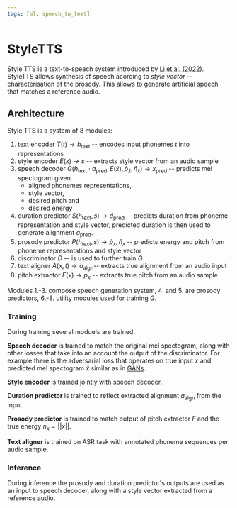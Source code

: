 ```yaml
---
tags: [ml, speech_to_text]
---
```


# StyleTTS

Style TTS is a text-to-speech system introduced by [Li et al.
(2022)](https://arxiv.org/pdf/2205.15439). StyleTTS allows synthesis of speech
acording to *style vector* -- characterisation of the prosody. This allows to
generate artificial speech that matches a reference audio.

## Architecture

Style TTS is a system of 8 modules:

1. text encoder $T(t) \rightarrow h_\text{text}$ -- encodes input phonemes $t$
   into representations
2. style encoder $E(x) \rightarrow s$ -- extracts style vector from an audio
   sample
3. speech decoder $G(h_\text{text} \cdot a_\text{pred}, E(\tilde{x}),
   \hat{p}_\tilde{x}, \hat{n}_\tilde{x}) \rightarrow x_\text{pred}$ -- predicts mel
   spectogram given
    - aligned phonemes representations,
    - style vector,
    - desired pitch and
    - desired energy
4. duration predictor $S(h_\text{text}, s) \rightarrow d_\text{pred}$ -- predicts
   duration from phoneme representation and style vector, predicted duration is
   then used to generate alignment $a_\text{pred}$.
5. prosody predictor $P(h_\text{text}, s) \rightarrow \hat{p}_x, \hat{n}_x$ --
   predicts energy and pitch from phoneme representations and style vector
6. discriminator $D$ -- is used to further train $G$
7. text aligner $A(x, t) \rightarrow a_\text{algn}$-- extracts true alignment
   from an audio input
8. pitch extractor $F(x) \rightarrow p_x$ -- extracts true pitch from an audio
   sample

Modules 1.-3. compose speech generation system, 4. and 5. are prosody
predictors, 6.-8. utility modules used for training $G$.


### Training

During training several moduels are trained.

**Speech decoder** is trained to match the original mel spectogram, along with
other losses that take into an account the output of the discriminator. For
example there is the adversarial loss that operates on true input $x$ and
predicted mel spectogram $\hat{x}$ similar as in
[GANs](./generative_adversial_networks.md).

**Style encoder** is trained jointly with speech decoder.

**Duration predictor** is trained to reflect extracted alignment $a_\text{algn}$
from the input.

**Prosody predictor** is trained to match output of pitch extractor $F$ and the
true energy $n_x = ||x||$.

**Text aligner** is trained on ASR task with annotated phoneme sequences per
audio sample.

### Inference

During inference the prosody and duration predictor's outputs are used as an
input to speech decoder, along with a style vector extracted from a reference
audio.



